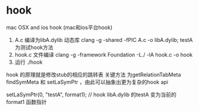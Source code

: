 hook
====

mac OSX and ios hook (mac和ios平台hook)

1. A.c 编译为libA.dylib 动态库 clang -g -shared -fPIC A.c -o libA.dylib; testA为测试hook方法
2. hook.c 文件编译 clang -g -framework Foundation -L./ -lA hook.c -o hook
3. 运行 ./hook 

hook 的原理就是修改stub的相应的跳转表
关键方法 为getRelationTabMeta  findSymMeta 和 setLaSymPtr ，由此可以抽象出更为复杂的hook api

setLaSymPtr(0, "testA", format1); // hook libA.dylib 的testA 变为当前的format1 函数指针


